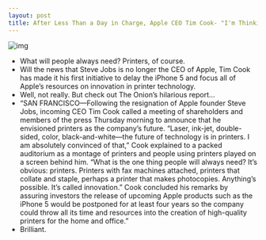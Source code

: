 ```yaml
---
layout: post
title: After Less Than a Day in Charge, Apple CEO Tim Cook- "I'm Thinking Printers"
---
```

![img](http://media.idownloadblog.com/wp-content/uploads/2011/08/Tim-Cook-in-action-e1314296791981.jpeg)
* What will people always need? Printers, of course.
* Will the news that Steve Jobs is no longer the CEO of Apple, Tim Cook has made it his first initiative to delay the iPhone 5 and focus all of Apple’s resources on innovation in printer technology.
* Well, not really. But check out The Onion’s hilarious report…
* “SAN FRANCISCO—Following the resignation of Apple founder Steve Jobs, incoming CEO Tim Cook called a meeting of shareholders and members of the press Thursday morning to announce that he envisioned printers as the company’s future. “Laser, ink-jet, double-sided, color, black-and-white—the future of technology is in printers. I am absolutely convinced of that,” Cook explained to a packed auditorium as a montage of printers and people using printers played on a screen behind him. “What is the one thing people will always need? It’s obvious: printers. Printers with fax machines attached, printers that collate and staple, perhaps a printer that makes photocopies. Anything’s possible. It’s called innovation.” Cook concluded his remarks by assuring investors the release of upcoming Apple products such as the iPhone 5 would be postponed for at least four years so the company could throw all its time and resources into the creation of high-quality printers for the home and office.”
* Brilliant.

